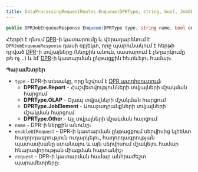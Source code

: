 ```yaml
---
title: DataProcessingRequestRoutes.Enqueue(DPRType, string, bool, JobDPRRequest) մեթոդ
---
```


```c#
public DPRJobEnqueueResponse Enqueue(DPRType type, string name, bool enableUIRequest, JobDPRRequest request)
```

Հերթի է դնում [DPR](../../../server_api/definitions/dpr.md)-ի կատարումը և վերադարձնում է `DPRJobEnqueueResponse` դասի օբյեկտ, որը պարունակում է հերթի դրված [DPR](../../../server_api/definitions/dpr.md)-ի տվյալները (ներքին անուն, սատարում է չեղարկումը թե ոչ...) և Id՝ [DPR](../../../server_api/definitions/dpr.md)-ի կատարման ընթացքին հետևելու համար։

**Պարամետրեր**

* `type` - DPR-ի տեսակը, որը նշվում է [DPR ատրիբուտում](../../../server_api/types/attributes/DPRAttribute.md)։
  * **DPRType.Report** - Հաշվետվությունների տվյալների մշակման հարցում
  * **DPRType.OLAP** - Օլապ տվյալների մշակման հարցում
  * **DPRType.JobElement** - Առաջադրանքների տվյալների մշակման հարցում
  * **DPRType.Other** - Այլ տվյալների մշակման հարցում
* `name` - DPR-ի ներքին անունը։
* `enableUIRequest` - DPR-ի կատարման ընթացքում սերվիսից կլիենտ հաղորդագրություն ուղարկելու, հաղորդագրության պատասխանը ստանալու և այն սերվիսում մշակելու համար հնարավորության միացման հայտանիշ։
* `request` - DPR-ի կատարման համար անհրաժեշտ պարամետրերը։
